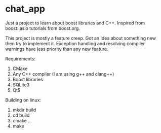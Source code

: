 # chat_app

Just a project to learn about boost libraries and C++.
Inspired from boost::asio tutorials from boost.org.

This project is mostly a feature creep. Got an Idea about something new then try to implement it.
Exception handling and resolving compiler warnings have less priority than any new feature.

Requirements:
1. CMake
2. Any C++ compiler (I am using g++ and clang++)
3. Boost libraries
4. SQLite3
5. Qt5

Building on linux:
1. mkdir build
2. cd build
3. cmake ..
4. make
